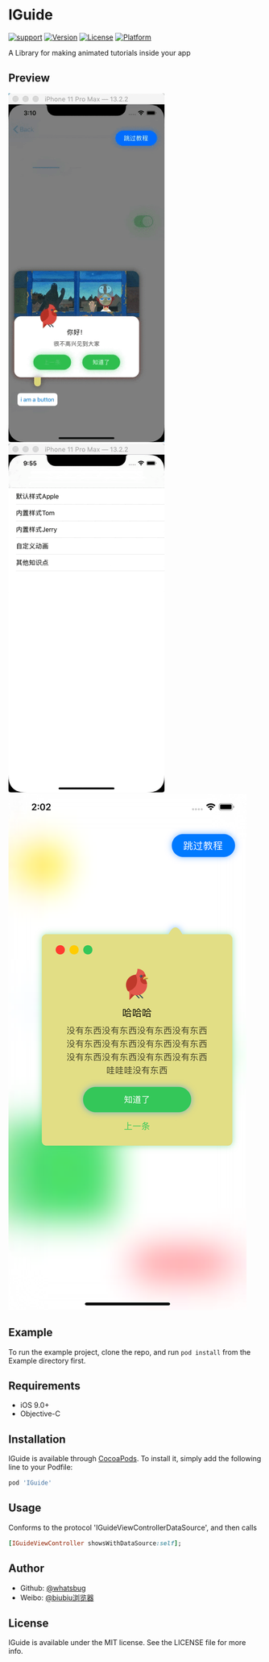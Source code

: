 # IGuide

[![support](https://img.shields.io/badge/support-ios%209.0+-orange.svg)](#)
[![Version](https://img.shields.io/cocoapods/v/IGuide.svg?style=flat)](https://cocoapods.org/pods/IGuide)
[![License](https://img.shields.io/cocoapods/l/IGuide.svg?style=flat)](https://cocoapods.org/pods/IGuide)
[![Platform](https://img.shields.io/cocoapods/p/IGuide.svg?style=flat)](https://cocoapods.org/pods/IGuide)

A Library for making animated tutorials inside your app

## Preview

![preview](/preview.gif)![preview](/preview2.gif)![preview](/preview3.png)

## Example

To run the example project, clone the repo, and run `pod install` from the Example directory first.

## Requirements

- iOS 9.0+
- Objective-C

## Installation

IGuide is available through [CocoaPods](https://cocoapods.org). To install
it, simply add the following line to your Podfile:

```ruby
pod 'IGuide'
```

## Usage

Conforms to the protocol 'IGuideViewControllerDataSource', and then calls
```ruby
[IGuideViewController showsWithDataSource:self];
```
## Author

* Github: [@whatsbug](https://github.com/whatsbug)
* Weibo: [@biubiu浏览器](https://weibo.com/nantuapp)

## License

IGuide is available under the MIT license. See the LICENSE file for more info.
